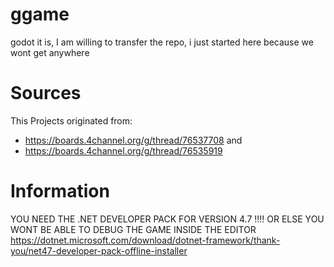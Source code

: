# ggame
godot it is, I am willing to transfer the repo, i just started here because we wont get anywhere 

# Sources
This Projects originated from: 
* https://boards.4channel.org/g/thread/76537708
and 
* https://boards.4channel.org/g/thread/76535919

# Information
YOU NEED THE .NET DEVELOPER PACK FOR VERSION 4.7 !!!! OR ELSE YOU WONT BE ABLE TO DEBUG THE GAME INSIDE THE EDITOR
https://dotnet.microsoft.com/download/dotnet-framework/thank-you/net47-developer-pack-offline-installer
